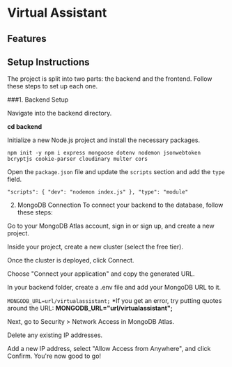 # Virtual Assistant

## Features

## Setup Instructions
The project is split into two parts: the backend and the frontend. Follow these steps to set up each one.

###1. Backend Setup

Navigate into the backend directory.

**cd backend**

Initialize a new Node.js project and install the necessary packages.

`npm init -y
npm i express mongoose dotenv nodemon jsonwebtoken bcryptjs cookie-parser cloudinary multer cors`

Open the `package.json` file and update the `scripts` section and add the `type` field.

`"scripts": {
  "dev": "nodemon index.js"
},
"type": "module"`

2. MongoDB Connection
To connect your backend to the database, follow these steps:

Go to your MongoDB Atlas account, sign in or sign up, and create a new project.

Inside your project, create a new cluster (select the free tier).

Once the cluster is deployed, click Connect.

Choose "Connect your application" and copy the generated URL.

In your backend folder, create a .env file and add your MongoDB URL to it.

`MONGODB_URL=url/virtualassistant;`
*If you get an error, try putting quotes around the URL: **MONGODB_URL="url/virtualassistant";**

Next, go to Security > Network Access in MongoDB Atlas.

Delete any existing IP addresses.

Add a new IP address, select "Allow Access from Anywhere", and click Confirm. You're now good to go!
  




